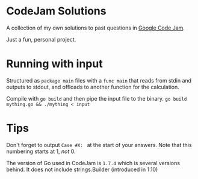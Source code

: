# CodeJam Solutions

A collection of my own solutions to past questions in [Google Code Jam](https://codingcompetitions.withgoogle.com/codejam/).

Just a fun, personal project.

# Running with input 
Structured as `package main` files with a `func main` that reads from stdin and outputs to stdout, and offloads to another function for the calculation.

Compile with `go build` and then pipe the input file to the binary.
`go build mything.go && ./mything < input`

# Tips
Don't forget to output `Case #X: ` at the start of your answers.
Note that this numbering starts at 1, *not* 0.

The version of Go used in CodeJam is `1.7.4` which is several versions behind. It does not include strings.Builder (introduced in 1.10)
